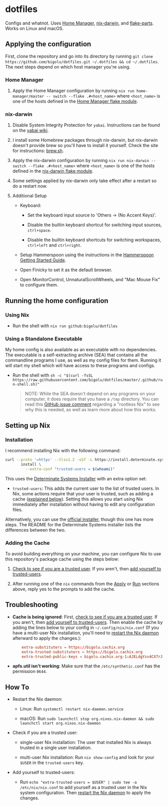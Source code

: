 # dotfiles

Configs and whatnot. Uses [Home Manager](https://github.com/nix-community/home-manager), [nix-darwin](https://github.com/LnL7/nix-darwin), and [flake-parts](https://flake.parts). Works on Linux and macOS.

## Applying the configuration

First, clone the repository and go into its directory by running `git clone https://github.com/bigolu/dotfiles.git ~/.dotfiles && cd ~/.dotfiles`. The next steps depend on which host manager you're using.

### Home Manager

1. Apply the Home Manager configuration by running `nix run home-manager/master -- switch --flake .#<host_name>` where `<host_name>` is one of the hosts defined in the [Home Manager flake module](https://github.com/bigolu/dotfiles/blob/master/flake-modules/home-manager/default.nix).

### nix-darwin

1. Disable System Integrity Protection for `yabai`. Instructions can be found on the [yabai wiki](https://github.com/koekeishiya/yabai/wiki/Disabling-System-Integrity-Protection).

2. I install some Homebrew packages through nix-darwin, but nix-darwin doesn't provide brew so you'll have to install it yourself. Check the site for instructions: [brew.sh](https://brew.sh/).

3. Apply the nix-darwin configuration by running `nix run nix-darwin -- switch --flake .#<host_name>` where `<host_name>` is one of the hosts defined in the [nix-darwin flake module](https://github.com/bigolu/dotfiles/blob/master/flake-modules/nix-darwin/default.nix).

4. Some settings applied by nix-darwin only take effect after a restart so do a restart now.

5. Additional Setup

    * Keyboard:

        * Set the keyboard input source to 'Others -> (No Accent Keys)'.

        * Disable the builtin keyboard shortcut for switching input sources, `ctrl+space`.

        * Disable the builtin keyboard shortcuts for switching workspaces, `ctrl+left` and `ctrl+right`.

    * Setup Hammerspoon using the instructions in the [Hammerspoon Getting Started Guide](https://www.hammerspoon.org/go/).

    * Open Finicky to set it as the default browser.

    * Open MonitorControl, UnnaturalScrollWheels, and "Mac Mouse Fix" to configure them.

## Running the home configuration

### Using Nix

* Run the shell with `nix run github:bigolu/dotfiles`

### Using a Standalone Executable

My home config is also available as an executable with no dependencies. The executable is a self-extracting archive (SEA) that contains all the commandline programs I use, as well as my config files for them. Running it will start my shell which will have access to these programs and configs.

* Run the shell with `sh -c "$(curl -fsSL https://raw.githubusercontent.com/bigolu/dotfiles/master/.github/run-shell.sh)"`

  > NOTE: While the SEA doesn't depend on any programs on your computer, it does require that you have a `/tmp` directory. You can read this [GitHub issue comment](https://github.com/NixOS/nix/issues/1971#issue-304578884) regarding a "rootless Nix" to see why this is needed, as well as learn more about how this works.

## Setting up Nix

### Installation

I recommend installing Nix with the following command:

```sh
curl --proto '=https' --tlsv1.2 -sSf -L https://install.determinate.systems/nix | sh -s -- \
       install \
         --extra-conf "trusted-users = $(whoami)"
```

This uses the [Determinate Systems Installer](https://github.com/DeterminateSystems/nix-installer) with an extra option set:

* `trusted-users`: This adds the current user to the list of trusted users. In Nix, some actions require that your user is trusted, such as adding a cache ([explained below](#adding-the-cache)). Setting this allows you start using Nix immediately after installation without having to edit any configuration files.

Alternatively, you can use the [official installer](https://nixos.org/download.html), though this one has more steps. The README for the Determinate Systems installer lists the differences between the two.

### Adding the Cache

To avoid building everything on your machine, you can configure Nix to use this repository's package cache using the steps below:

1. [Check to see if you are a trusted user](#check-trust). If you aren't, then [add yourself to trusted-users](#add-trust).

2. After running one of the `nix` commands from the [Apply](#applying-the-configuration) or [Run](#running-the-home-configuration) sections above, reply yes to the prompts to add the cache.

## Troubleshooting

* **Cache is being ignored**: First, [check to see if you are a trusted user](#check-trust). If you aren't, then [add yourself to trusted-users](#add-trust). Then enable the cache by adding the lines below to your config in `~/.config/nix/nix.conf` (If you have a multi-user Nix installation, you'll need to [restart the Nix daemon](#restart-daemon) afterward to apply the changes.):

    ``` conf
        extra-substituters = https://bigolu.cachix.org
        extra-trusted-substituters = https://bigolu.cachix.org
        extra-trusted-public-keys = bigolu.cachix.org-1:AJELdgYsv4CX7rJkuGu5HuVaOHcqlOgR07ZJfihVTIw=
    ```

* **apfs.util isn't working**: Make sure that the `/etc/synthetic.conf` has the permission `0644`.

## How To

* <span id="restart-daemon">Restart the Nix daemon</span>:

  * Linux: Run `systemctl restart nix-daemon.service`

  * macOS: Run `sudo launchctl stop org.nixos.nix-daemon && sudo launchctl start org.nixos.nix-daemon`

* <span id="check-trust">Check if you are a trusted user</span>:

  * single-user Nix installation: The user that installed Nix is always trusted in a single user installation.

  * multi-user Nix installation: Run `nix show-config` and look for your `$USER` in the `trusted-users` key.

* <span id="add-trust">Add yourself to trusted-users</space>:

  * Run `echo "extra-trusted-users = $USER" | sudo tee -a /etc/nix/nix.conf` to add yourself as a trusted user in the Nix system configuration. Then [restart the Nix daemon](#restart-daemon) to apply the changes.
